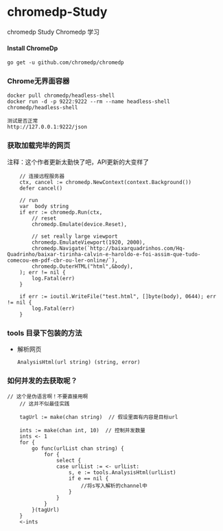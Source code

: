 # chromedp-Study
chromedp Study Chromedp 学习


#### Install ChromeDp
``` 
go get -u github.com/chromedp/chromedp
```

### Chrome无界面容器
``` 
docker pull chromedp/headless-shell
docker run -d -p 9222:9222 --rm --name headless-shell chromedp/headless-shell

测试是否正常
http://127.0.0.1:9222/json
```

### 获取加载完毕的网页
注释：这个作者更新太勤快了吧，API更新的大变样了
``` 
    // 连接远程服务器
	ctx, cancel := chromedp.NewContext(context.Background())
	defer cancel()

	// run
	var  body string
	if err := chromedp.Run(ctx,
		// reset
		chromedp.Emulate(device.Reset),

		// set really large viewport
		chromedp.EmulateViewport(1920, 2000),
		chromedp.Navigate(`http://baixarquadrinhos.com/Hq-Quadrinho/baixar-tirinha-calvin-e-haroldo-e-foi-assim-que-tudo-comecou-em-pdf-cbr-ou-ler-online/`),
		chromedp.OuterHTML("html",&body),
	); err != nil {
		log.Fatal(err)
	}

	if err := ioutil.WriteFile("test.html", []byte(body), 0644); err != nil {
		log.Fatal(err)
	}
```


### tools 目录下包装的方法
- 解析网页
    ``` 
    AnalysisHtml(url string) (string, error)
    ```
    
### 如何并发的去获取呢？
``` 
// 这个是伪语言啊！不要直接用啊
	// 这并不似最佳实践

	tagUrl := make(chan string)  // 假设里面有内容是目标url

	ints := make(chan int, 10)  // 控制并发数量
	ints <- 1
	for {
		go func(urlList chan string) {
			for {
				select {
				case urlList := <- urlList:
					s, e := tools.AnalysisHtml(urlList)
					if e == nil {
						//将s写入解析的channel中
					}
				}
			}
		}(tagUrl)
	}
	<-ints
```